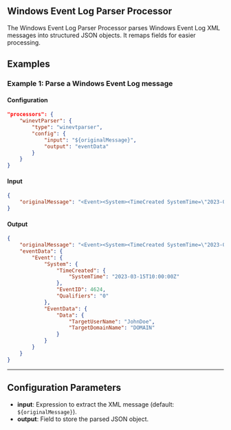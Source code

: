 ## Windows Event Log Parser Processor

The Windows Event Log Parser Processor parses Windows Event Log XML messages into structured JSON objects. It remaps fields for easier processing.

## Examples

### Example 1: Parse a Windows Event Log message
#### Configuration
```json
"processors": {
	"winevtParser": {
		"type": "winevtparser",
		"config": {
			"input": "${originalMessage}",
			"output": "eventData"
		}
	}
}
```

#### Input
```json
{
	"originalMessage": "<Event><System><TimeCreated SystemTime=\"2023-03-15T10:00:00Z\"/><EventID Qualifiers=\"0\">4624</EventID></System><EventData><Data Name=\"TargetUserName\">JohnDoe</Data><Data Name=\"TargetDomainName\">DOMAIN</Data></EventData></Event>"
}
```

#### Output
```json
{
	"originalMessage": "<Event><System><TimeCreated SystemTime=\"2023-03-15T10:00:00Z\"/><EventID Qualifiers=\"0\">4624</EventID></System><EventData><Data Name=\"TargetUserName\">JohnDoe</Data><Data Name=\"TargetDomainName\">DOMAIN</Data></EventData></Event>",
	"eventData": {
		"Event": {
			"System": {
				"TimeCreated": {
					"SystemTime": "2023-03-15T10:00:00Z"
				},
				"EventID": 4624,
				"Qualifiers": "0"
			},
			"EventData": {
				"Data": {
					"TargetUserName": "JohnDoe",
					"TargetDomainName": "DOMAIN"
				}
			}
		}
	}
}
```

---

## Configuration Parameters
* **input**: Expression to extract the XML message (default: `${originalMessage}`).
* **output**: Field to store the parsed JSON object.
